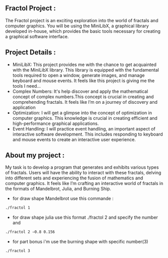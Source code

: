 ## Fractol Project :
The Fractol project is an exciting exploration into the world of fractals and computer graphics. You will be using the MiniLibX, a graphical library developed in-house, 
which provides the basic tools necessary for creating a graphical software interface.

## Project Details :
- MiniLibX: This project provides me with the chance to get acquainted with the MiniLibX library.
This library is equipped with the fundamental tools required to open a window, generate images,
and manage keyboard and mouse events. It feels like this project is giving me the tools I need…
- Complex Numbers: It's help discover and apply the mathematical concept of complex numbers.This concept is crucial in creating and comprehending fractals. It feels like I’m on a journey of discovery and application
- Optimization: I will get a glimpse into the concept of optimization in computer graphics. This knowledge is crucial in creating efficient and high-performance graphical applications.
- Event Handling: I will practice event handling, an important aspect of interactive software development. This includes responding to keyboard and mouse events to create an interactive user experience.

## About my project :
My task is to develop a program that generates and exhibits various types of fractals. Users will have the ability to interact with these fractals, delving into different sets and experiencing the fusion of mathematics and computer graphics.
It feels like I’m crafting an interactive world of fractals in the formats of Mandelbrot, Julia, and Burning Ship.

- for draw shape Mandelbrot use this commande :
```bash
./fractol 1
```
- for draw shape julia use this format ./fractol 2 and specify the number <real> and <imaginary>
```bash
./fractol 2 −0.8 0.156
```
- for part bonus i'm use the burning shape with specific number(3)
```bash
./fractol 3
```


